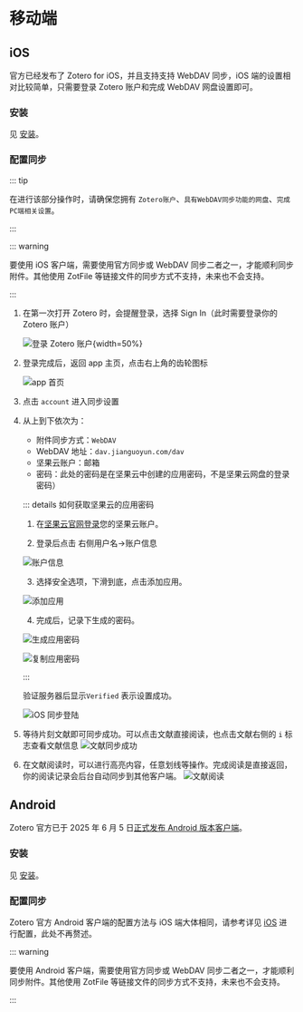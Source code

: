 # 移动端

## iOS

官方已经发布了 Zotero for iOS，并且支持支持 WebDAV 同步，iOS 端的设置相对比较简单，只需要登录 Zotero 账户和完成 WebDAV 网盘设置即可。

### 安装

见 [安装](./install.md#ios)。

### 配置同步

::: tip

在进行该部分操作时，请确保您拥有 `Zotero账户`、`具有WebDAV同步功能的网盘`、`完成PC端相关设置`。

:::

::: warning

要使用 iOS 客户端，需要使用官方同步或 WebDAV 同步二者之一，才能顺利同步附件。其他使用 ZotFile 等链接文件的同步方式不支持，未来也不会支持。

:::

1. 在第一次打开 Zotero 时，会提醒登录，选择 Sign In（此时需要登录你的 Zotero 账户）

   ![登录 Zotero 账户](../assets/images/iOS登陆.jpg){width=50%}

2. 登录完成后，返回 app 主页，点击右上角的齿轮图标

   ![app 首页](../assets/images/iOS首页.png)

3. 点击 `account` 进入同步设置

4. 从上到下依次为：

   - 附件同步方式：`WebDAV`
   - WebDAV 地址：`dav.jianguoyun.com/dav`
   - 坚果云账户：邮箱
   - 密码：此处的密码是在坚果云中创建的应用密码，不是坚果云网盘的登录密码）

   ::: details 如何获取坚果云的应用密码

   1. 在[坚果云官网登录](https://www.jianguoyun.com/d/login)您的坚果云账户。

   2. 登录后点击 右侧用户名->账户信息

   ![账户信息](../assets/images/坚果云-账户信息.png)

   3. 选择安全选项，下滑到底，点击添加应用。

   ![添加应用](../assets/images/坚果云-添加应用.png)

   4. 完成后，记录下生成的密码。

   ![生成应用密码](../assets/images/坚果云-生成密码.png)

   ![复制应用密码](../assets/images/坚果云-密码.png)

   :::

   验证服务器后显示`Verified` 表示设置成功。

   ![iOS 同步登陆](../assets/images/iOS同步登陆.png)

5. 等待片刻文献即可同步成功。可以点击文献直接阅读，也点击文献右侧的 `i` 标志查看文献信息
   ![文献同步成功](../assets/images/iOS文献同步成功.png)

6. 在文献阅读时，可以进行高亮内容，任意划线等操作。完成阅读是直接返回，你的阅读记录会后台自动同步到其他客户端。
   ![文献阅读](../assets/images/iOS文献阅读.png)

## Android

Zotero 官方已于 2025 年 6 月 5 日[正式发布 Android 版本客户端](https://www.zotero.org/blog/zotero-for-android/)。

### 安装

见 [安装](./install.md#android)。

### 配置同步

Zotero 官方 Android 客户端的配置方法与 iOS 端大体相同，请参考详见 [iOS](#ios) 进行配置，此处不再赘述。

::: warning

要使用 Android 客户端，需要使用官方同步或 WebDAV 同步二者之一，才能顺利同步附件。其他使用 ZotFile 等链接文件的同步方式不支持，未来也不会支持。

:::
